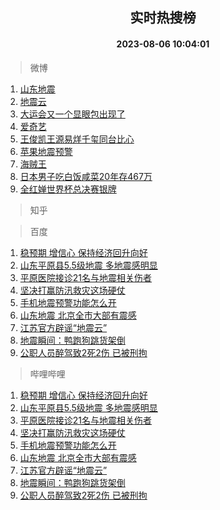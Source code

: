 <div align="center"><h2>实时热搜榜</h2><h4>2023-08-06 10:04:01</h4></div>

> 微博  

1. [山东地震](https://s.weibo.com/weibo?q=%E5%B1%B1%E4%B8%9C%E5%9C%B0%E9%9C%87&t=31&band_rank=1&Refer=top)<br />
2. [地震云](https://s.weibo.com/weibo?q=%E5%9C%B0%E9%9C%87%E4%BA%91&t=31&band_rank=2&Refer=top)<br />
3. [大运会又一个显眼包出现了](https://s.weibo.com/weibo?q=%23%E5%A4%A7%E8%BF%90%E4%BC%9A%E5%8F%88%E4%B8%80%E4%B8%AA%E6%98%BE%E7%9C%BC%E5%8C%85%E5%87%BA%E7%8E%B0%E4%BA%86%23&t=31&band_rank=3&Refer=top)<br />
4. [爱奇艺](https://s.weibo.com/weibo?q=%E7%88%B1%E5%A5%87%E8%89%BA&t=31&band_rank=4&Refer=top)<br />
5. [王俊凯王源易烊千玺同台比心](https://s.weibo.com/weibo?q=%23%E7%8E%8B%E4%BF%8A%E5%87%AF%E7%8E%8B%E6%BA%90%E6%98%93%E7%83%8A%E5%8D%83%E7%8E%BA%E5%90%8C%E5%8F%B0%E6%AF%94%E5%BF%83%23&t=31&band_rank=5&Refer=top)<br />
6. [苹果地震预警](https://s.weibo.com/weibo?q=%E8%8B%B9%E6%9E%9C%E5%9C%B0%E9%9C%87%E9%A2%84%E8%AD%A6&t=31&band_rank=6&Refer=top)<br />
7. [海贼王](https://s.weibo.com/weibo?q=%E6%B5%B7%E8%B4%BC%E7%8E%8B&t=31&band_rank=7&Refer=top)<br />
8. [日本男子吃白饭咸菜20年存467万](https://s.weibo.com/weibo?q=%23%E6%97%A5%E6%9C%AC%E7%94%B7%E5%AD%90%E5%90%83%E7%99%BD%E9%A5%AD%E5%92%B8%E8%8F%9C20%E5%B9%B4%E5%AD%98467%E4%B8%87%23&t=31&band_rank=8&Refer=top)<br />
9. [全红婵世界杯总决赛银牌](https://s.weibo.com/weibo?q=%23%E5%85%A8%E7%BA%A2%E5%A9%B5%E4%B8%96%E7%95%8C%E6%9D%AF%E6%80%BB%E5%86%B3%E8%B5%9B%E9%93%B6%E7%89%8C%23&t=31&band_rank=9&Refer=top)<br />

> 知乎  


> 百度  

1. [稳预期 增信心 保持经济回升向好](https://www.baidu.com/s?wd=%E7%A8%B3%E9%A2%84%E6%9C%9F+%E5%A2%9E%E4%BF%A1%E5%BF%83+%E4%BF%9D%E6%8C%81%E7%BB%8F%E6%B5%8E%E5%9B%9E%E5%8D%87%E5%90%91%E5%A5%BD&sa=fyb_news&rsv_dl=fyb_news)<br />
2. [山东平原县5.5级地震 多地震感明显](https://www.baidu.com/s?wd=%E5%B1%B1%E4%B8%9C%E5%B9%B3%E5%8E%9F%E5%8E%BF5.5%E7%BA%A7%E5%9C%B0%E9%9C%87+%E5%A4%9A%E5%9C%B0%E9%9C%87%E6%84%9F%E6%98%8E%E6%98%BE&sa=fyb_news&rsv_dl=fyb_news)<br />
3. [平原医院接诊21名与地震相关伤者](https://www.baidu.com/s?wd=%E5%B9%B3%E5%8E%9F%E5%8C%BB%E9%99%A2%E6%8E%A5%E8%AF%8A21%E5%90%8D%E4%B8%8E%E5%9C%B0%E9%9C%87%E7%9B%B8%E5%85%B3%E4%BC%A4%E8%80%85&sa=fyb_news&rsv_dl=fyb_news)<br />
4. [坚决打赢防汛救灾这场硬仗](https://www.baidu.com/s?wd=%E5%9D%9A%E5%86%B3%E6%89%93%E8%B5%A2%E9%98%B2%E6%B1%9B%E6%95%91%E7%81%BE%E8%BF%99%E5%9C%BA%E7%A1%AC%E4%BB%97&sa=fyb_news&rsv_dl=fyb_news)<br />
5. [手机地震预警功能怎么开](https://www.baidu.com/s?wd=%E6%89%8B%E6%9C%BA%E5%9C%B0%E9%9C%87%E9%A2%84%E8%AD%A6%E5%8A%9F%E8%83%BD%E6%80%8E%E4%B9%88%E5%BC%80&sa=fyb_news&rsv_dl=fyb_news)<br />
6. [山东地震 北京全市大部有震感](https://www.baidu.com/s?wd=%E5%B1%B1%E4%B8%9C%E5%9C%B0%E9%9C%87+%E5%8C%97%E4%BA%AC%E5%85%A8%E5%B8%82%E5%A4%A7%E9%83%A8%E6%9C%89%E9%9C%87%E6%84%9F&sa=fyb_news&rsv_dl=fyb_news)<br />
7. [江苏官方辟谣“地震云”](https://www.baidu.com/s?wd=%E6%B1%9F%E8%8B%8F%E5%AE%98%E6%96%B9%E8%BE%9F%E8%B0%A3%E2%80%9C%E5%9C%B0%E9%9C%87%E4%BA%91%E2%80%9D&sa=fyb_news&rsv_dl=fyb_news)<br />
8. [地震瞬间：鸭跑狗跳货架倒](https://www.baidu.com/s?wd=%E5%9C%B0%E9%9C%87%E7%9E%AC%E9%97%B4%EF%BC%9A%E9%B8%AD%E8%B7%91%E7%8B%97%E8%B7%B3%E8%B4%A7%E6%9E%B6%E5%80%92&sa=fyb_news&rsv_dl=fyb_news)<br />
9. [公职人员醉驾致2死2伤 已被刑拘](https://www.baidu.com/s?wd=%E5%85%AC%E8%81%8C%E4%BA%BA%E5%91%98%E9%86%89%E9%A9%BE%E8%87%B42%E6%AD%BB2%E4%BC%A4+%E5%B7%B2%E8%A2%AB%E5%88%91%E6%8B%98&sa=fyb_news&rsv_dl=fyb_news)<br />

> 哔哩哔哩  

1. [稳预期 增信心 保持经济回升向好](https://www.baidu.com/s?wd=%E7%A8%B3%E9%A2%84%E6%9C%9F+%E5%A2%9E%E4%BF%A1%E5%BF%83+%E4%BF%9D%E6%8C%81%E7%BB%8F%E6%B5%8E%E5%9B%9E%E5%8D%87%E5%90%91%E5%A5%BD&sa=fyb_news&rsv_dl=fyb_news)<br />
2. [山东平原县5.5级地震 多地震感明显](https://www.baidu.com/s?wd=%E5%B1%B1%E4%B8%9C%E5%B9%B3%E5%8E%9F%E5%8E%BF5.5%E7%BA%A7%E5%9C%B0%E9%9C%87+%E5%A4%9A%E5%9C%B0%E9%9C%87%E6%84%9F%E6%98%8E%E6%98%BE&sa=fyb_news&rsv_dl=fyb_news)<br />
3. [平原医院接诊21名与地震相关伤者](https://www.baidu.com/s?wd=%E5%B9%B3%E5%8E%9F%E5%8C%BB%E9%99%A2%E6%8E%A5%E8%AF%8A21%E5%90%8D%E4%B8%8E%E5%9C%B0%E9%9C%87%E7%9B%B8%E5%85%B3%E4%BC%A4%E8%80%85&sa=fyb_news&rsv_dl=fyb_news)<br />
4. [坚决打赢防汛救灾这场硬仗](https://www.baidu.com/s?wd=%E5%9D%9A%E5%86%B3%E6%89%93%E8%B5%A2%E9%98%B2%E6%B1%9B%E6%95%91%E7%81%BE%E8%BF%99%E5%9C%BA%E7%A1%AC%E4%BB%97&sa=fyb_news&rsv_dl=fyb_news)<br />
5. [手机地震预警功能怎么开](https://www.baidu.com/s?wd=%E6%89%8B%E6%9C%BA%E5%9C%B0%E9%9C%87%E9%A2%84%E8%AD%A6%E5%8A%9F%E8%83%BD%E6%80%8E%E4%B9%88%E5%BC%80&sa=fyb_news&rsv_dl=fyb_news)<br />
6. [山东地震 北京全市大部有震感](https://www.baidu.com/s?wd=%E5%B1%B1%E4%B8%9C%E5%9C%B0%E9%9C%87+%E5%8C%97%E4%BA%AC%E5%85%A8%E5%B8%82%E5%A4%A7%E9%83%A8%E6%9C%89%E9%9C%87%E6%84%9F&sa=fyb_news&rsv_dl=fyb_news)<br />
7. [江苏官方辟谣“地震云”](https://www.baidu.com/s?wd=%E6%B1%9F%E8%8B%8F%E5%AE%98%E6%96%B9%E8%BE%9F%E8%B0%A3%E2%80%9C%E5%9C%B0%E9%9C%87%E4%BA%91%E2%80%9D&sa=fyb_news&rsv_dl=fyb_news)<br />
8. [地震瞬间：鸭跑狗跳货架倒](https://www.baidu.com/s?wd=%E5%9C%B0%E9%9C%87%E7%9E%AC%E9%97%B4%EF%BC%9A%E9%B8%AD%E8%B7%91%E7%8B%97%E8%B7%B3%E8%B4%A7%E6%9E%B6%E5%80%92&sa=fyb_news&rsv_dl=fyb_news)<br />
9. [公职人员醉驾致2死2伤 已被刑拘](https://www.baidu.com/s?wd=%E5%85%AC%E8%81%8C%E4%BA%BA%E5%91%98%E9%86%89%E9%A9%BE%E8%87%B42%E6%AD%BB2%E4%BC%A4+%E5%B7%B2%E8%A2%AB%E5%88%91%E6%8B%98&sa=fyb_news&rsv_dl=fyb_news)<br />

